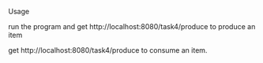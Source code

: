 Usage

run the program and get http://localhost:8080/task4/produce to produce an item

get http://localhost:8080/task4/produce to consume an item.